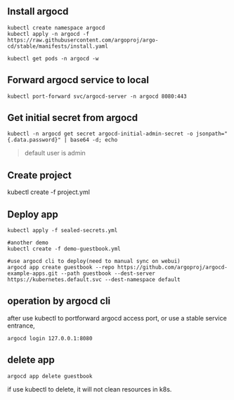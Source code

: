 ## Install argocd
    kubectl create namespace argocd
    kubectl apply -n argocd -f https://raw.githubusercontent.com/argoproj/argo-cd/stable/manifests/install.yaml

    kubectl get pods -n argocd -w

## Forward argocd service to local
    kubectl port-forward svc/argocd-server -n argocd 8080:443

## Get initial secret from argocd
    kubectl -n argocd get secret argocd-initial-admin-secret -o jsonpath="{.data.password}" | base64 -d; echo
>default user is admin

## Create project
kubectl create -f project.yml

## Deploy app 
    kubectl apply -f sealed-secrets.yml
    
    #another demo
    kubectl create -f demo-guestbook.yml

    #use argocd cli to deploy(need to manual sync on webui)
    argocd app create guestbook --repo https://github.com/argoproj/argocd-example-apps.git --path guestbook --dest-server https://kubernetes.default.svc --dest-namespace default
## operation by argocd cli
after use kubectl to portforward argocd access port, or use a stable service entrance,

    argocd login 127.0.0.1:8080

## delete app
    argocd app delete guestbook
if use kubectl to delete, it will not clean resources in k8s.